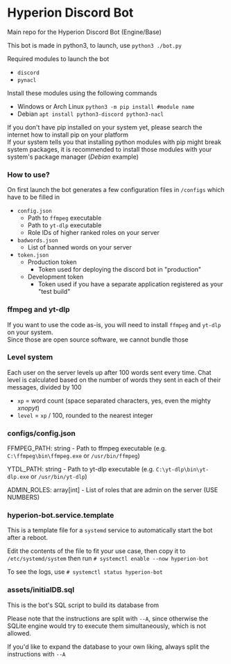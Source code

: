 # Hyperion Discord Bot
Main repo for the Hyperion Discord Bot (Engine/Base)

This bot is made in python3, to launch, use `python3 ./bot.py`

Required modules to launch the bot
- `discord`
- `pynacl`

Install these modules using the following commands
- Windows or Arch Linux `python3 -m pip install #module name`
- Debian `apt install python3-discord python3-nacl`

If you don't have pip installed on your system yet, please search the internet how to install pip on your platform  
If your system tells you that installing python modules with pip might break system packages, it is recommended to install those modules with your system's package manager (*Debian* example)

### How to use?

On first launch the bot generates a few configuration files in `/configs` which have to be filled in
- `config.json`
    - Path to `ffmpeg` executable
    - Path to `yt-dlp` executable
    - Role IDs of higher ranked roles on your server
- `badwords.json`
    - List of banned words on your server
- `token.json`
    - Production token
        - Token used for deploying the discord bot in "production"
    - Development token
        - Token used if you have a separate application registered as your "test build"

### ffmpeg and yt-dlp

If you want to use the code as-is, you will need to install `ffmpeg` and `yt-dlp` on your system.  
Since those are open source software, we cannot bundle those

### Level system

Each user on the server levels up after 100 words sent every time.
Chat level is calculated based on the number of words they sent in each of their messages, divided by 100

- `xp` = word count (space separated characters, yes, even the mighty *xnopyt*)
- `level` = `xp` / 100, rounded to the nearest integer

### configs/config.json

FFMPEG_PATH: string - Path to ffmpeg executable (e.g. `C:\ffmpeg\bin\ffmpeg.exe` or `/usr/bin/ffmpeg`)

YTDL_PATH: string - Path to yt-dlp executable (e.g. `C:\yt-dlp\bin\yt-dlp.exe` or `/usr/bin/yt-dlp`)

ADMIN_ROLES: array[int] - List of roles that are admin on the server (USE NUMBERS)

### hyperion-bot.service.template

This is a template file for a `systemd` service to automatically start the bot after a reboot.

Edit the contents of the file to fit your use case, then copy it to `/etc/systemd/system`
then run `# systemctl enable --now hyperion-bot`

To see the logs, use `# systemctl status hyperion-bot`

### assets/initialDB.sql

This is the bot's SQL script to build its database from

Please note that the instructions are split with `--A`, since otherwise the SQLite engine would try to execute
them simultaneously, which is not allowed.

If you'd like to expand the database to your own liking, always split the instructions with `--A`